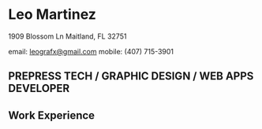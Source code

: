 # Leo Martinez
1909 Blossom Ln
Maitland, FL 32751

email: leografx@gmail.com
mobile: (407) 715-3901
## PREPRESS TECH / GRAPHIC DESIGN / WEB APPS DEVELOPER

## Work Experience
